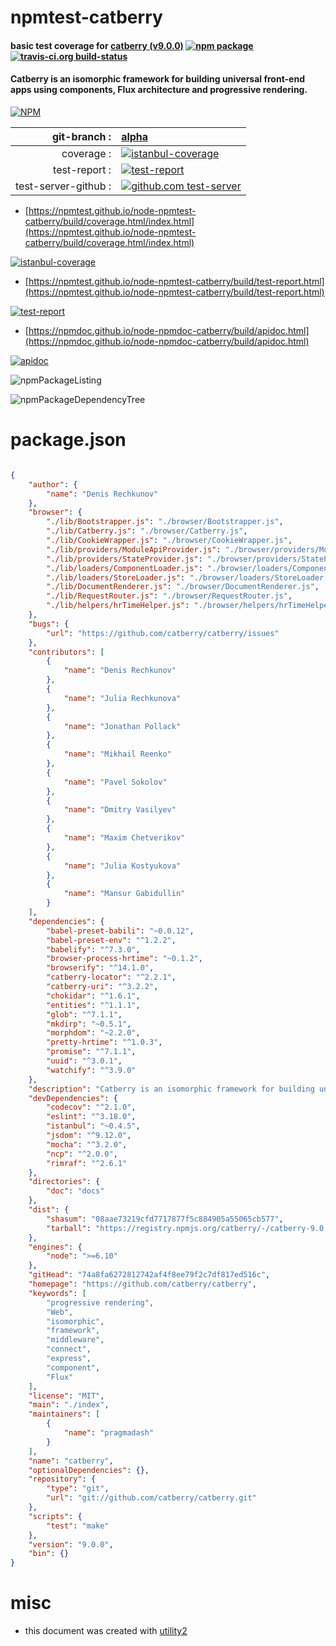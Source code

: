 # npmtest-catberry

#### basic test coverage for  [catberry (v9.0.0)](https://github.com/catberry/catberry)  [![npm package](https://img.shields.io/npm/v/npmtest-catberry.svg?style=flat-square)](https://www.npmjs.org/package/npmtest-catberry) [![travis-ci.org build-status](https://api.travis-ci.org/npmtest/node-npmtest-catberry.svg)](https://travis-ci.org/npmtest/node-npmtest-catberry)

#### Catberry is an isomorphic framework for building universal front-end apps using components, Flux architecture and progressive rendering.

[![NPM](https://nodei.co/npm/catberry.png?downloads=true&downloadRank=true&stars=true)](https://www.npmjs.com/package/catberry)

| git-branch : | [alpha](https://github.com/npmtest/node-npmtest-catberry/tree/alpha)|
|--:|:--|
| coverage : | [![istanbul-coverage](https://npmtest.github.io/node-npmtest-catberry/build/coverage.badge.svg)](https://npmtest.github.io/node-npmtest-catberry/build/coverage.html/index.html)|
| test-report : | [![test-report](https://npmtest.github.io/node-npmtest-catberry/build/test-report.badge.svg)](https://npmtest.github.io/node-npmtest-catberry/build/test-report.html)|
| test-server-github : | [![github.com test-server](https://npmtest.github.io/node-npmtest-catberry/GitHub-Mark-32px.png)](https://npmtest.github.io/node-npmtest-catberry/build/app/index.html) | | build-artifacts : | [![build-artifacts](https://npmtest.github.io/node-npmtest-catberry/glyphicons_144_folder_open.png)](https://github.com/npmtest/node-npmtest-catberry/tree/gh-pages/build)|

- [https://npmtest.github.io/node-npmtest-catberry/build/coverage.html/index.html](https://npmtest.github.io/node-npmtest-catberry/build/coverage.html/index.html)

[![istanbul-coverage](https://npmtest.github.io/node-npmtest-catberry/build/screenCapture.buildCi.browser.%252Ftmp%252Fbuild%252Fcoverage.lib.html.png)](https://npmtest.github.io/node-npmtest-catberry/build/coverage.html/index.html)

- [https://npmtest.github.io/node-npmtest-catberry/build/test-report.html](https://npmtest.github.io/node-npmtest-catberry/build/test-report.html)

[![test-report](https://npmtest.github.io/node-npmtest-catberry/build/screenCapture.buildCi.browser.%252Ftmp%252Fbuild%252Ftest-report.html.png)](https://npmtest.github.io/node-npmtest-catberry/build/test-report.html)

- [https://npmdoc.github.io/node-npmdoc-catberry/build/apidoc.html](https://npmdoc.github.io/node-npmdoc-catberry/build/apidoc.html)

[![apidoc](https://npmdoc.github.io/node-npmdoc-catberry/build/screenCapture.buildCi.browser.%252Ftmp%252Fbuild%252Fapidoc.html.png)](https://npmdoc.github.io/node-npmdoc-catberry/build/apidoc.html)

![npmPackageListing](https://npmtest.github.io/node-npmtest-catberry/build/screenCapture.npmPackageListing.svg)

![npmPackageDependencyTree](https://npmtest.github.io/node-npmtest-catberry/build/screenCapture.npmPackageDependencyTree.svg)



# package.json

```json

{
    "author": {
        "name": "Denis Rechkunov"
    },
    "browser": {
        "./lib/Bootstrapper.js": "./browser/Bootstrapper.js",
        "./lib/Catberry.js": "./browser/Catberry.js",
        "./lib/CookieWrapper.js": "./browser/CookieWrapper.js",
        "./lib/providers/ModuleApiProvider.js": "./browser/providers/ModuleApiProvider.js",
        "./lib/providers/StateProvider.js": "./browser/providers/StateProvider.js",
        "./lib/loaders/ComponentLoader.js": "./browser/loaders/ComponentLoader.js",
        "./lib/loaders/StoreLoader.js": "./browser/loaders/StoreLoader.js",
        "./lib/DocumentRenderer.js": "./browser/DocumentRenderer.js",
        "./lib/RequestRouter.js": "./browser/RequestRouter.js",
        "./lib/helpers/hrTimeHelper.js": "./browser/helpers/hrTimeHelper.js"
    },
    "bugs": {
        "url": "https://github.com/catberry/catberry/issues"
    },
    "contributors": [
        {
            "name": "Denis Rechkunov"
        },
        {
            "name": "Julia Rechkunova"
        },
        {
            "name": "Jonathan Pollack"
        },
        {
            "name": "Mikhail Reenko"
        },
        {
            "name": "Pavel Sokolov"
        },
        {
            "name": "Dmitry Vasilyev"
        },
        {
            "name": "Maxim Chetverikov"
        },
        {
            "name": "Julia Kostyukova"
        },
        {
            "name": "Mansur Gabidullin"
        }
    ],
    "dependencies": {
        "babel-preset-babili": "~0.0.12",
        "babel-preset-env": "^1.2.2",
        "babelify": "^7.3.0",
        "browser-process-hrtime": "~0.1.2",
        "browserify": "^14.1.0",
        "catberry-locator": "^2.2.1",
        "catberry-uri": "^3.2.2",
        "chokidar": "^1.6.1",
        "entities": "^1.1.1",
        "glob": "^7.1.1",
        "mkdirp": "~0.5.1",
        "morphdom": "~2.2.0",
        "pretty-hrtime": "^1.0.3",
        "promise": "^7.1.1",
        "uuid": "^3.0.1",
        "watchify": "^3.9.0"
    },
    "description": "Catberry is an isomorphic framework for building universal front-end apps using components, Flux architecture and progressive rendering.",
    "devDependencies": {
        "codecov": "^2.1.0",
        "eslint": "^3.18.0",
        "istanbul": "~0.4.5",
        "jsdom": "^9.12.0",
        "mocha": "^3.2.0",
        "ncp": "^2.0.0",
        "rimraf": "^2.6.1"
    },
    "directories": {
        "doc": "docs"
    },
    "dist": {
        "shasum": "08aae73219cfd7717877f5c884905a55065cb577",
        "tarball": "https://registry.npmjs.org/catberry/-/catberry-9.0.0.tgz"
    },
    "engines": {
        "node": ">=6.10"
    },
    "gitHead": "74a8fa6272812742af4f8ee79f2c7df817ed516c",
    "homepage": "https://github.com/catberry/catberry",
    "keywords": [
        "progressive rendering",
        "Web",
        "isomorphic",
        "framework",
        "middleware",
        "connect",
        "express",
        "component",
        "Flux"
    ],
    "license": "MIT",
    "main": "./index",
    "maintainers": [
        {
            "name": "pragmadash"
        }
    ],
    "name": "catberry",
    "optionalDependencies": {},
    "repository": {
        "type": "git",
        "url": "git://github.com/catberry/catberry.git"
    },
    "scripts": {
        "test": "make"
    },
    "version": "9.0.0",
    "bin": {}
}
```



# misc
- this document was created with [utility2](https://github.com/kaizhu256/node-utility2)
